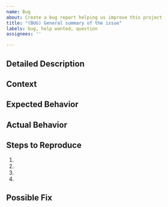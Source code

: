 ```yaml
---
name: Bug
about: Create a bug report helping us improve this project
title: "(BUG) General summary of the issue"
labels: bug, help wanted, question
assignees: ''

---
```


## Detailed Description
<!--- Provide a more detailed introduction to the issue itself, and why you consider it to be a bug. -->

## Context
<!--- How has this bug affected you? What were you trying to accomplish? -->

## Expected Behavior
<!--- Tell us what should happen. -->

## Actual Behavior
<!--- Tell us what currently happens. -->

## Steps to Reproduce
<!--- Provide a link to a live example, or an unambiguous set of steps to -->
<!--- reproduce this bug. Include code to reproduce, if relevant -->
1.
2.
3.
4.

## Possible Fix
<!--- Optional. -->
